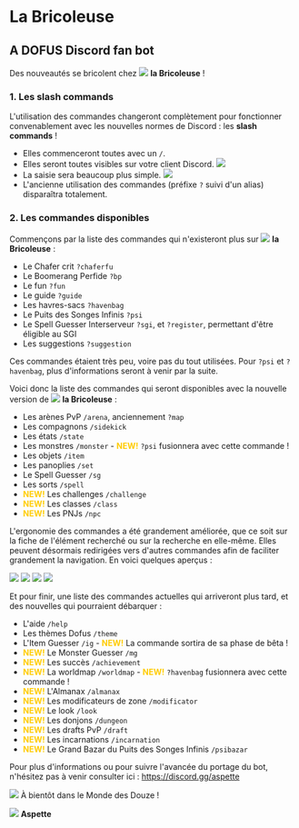 # La Bricoleuse
 A DOFUS Discord fan bot
-------

Des nouveautés se bricolent chez ![](https://cdn.discordapp.com/emojis/801442141682270239.webp?size=28&quality=lossless) **la Bricoleuse** !


### **1. Les slash commands**
L'utilisation des commandes changeront complètement pour fonctionner convenablement avec les nouvelles normes de Discord : les **slash commands** !
- Elles commenceront toutes avec un `/`.
- Elles seront toutes visibles sur votre client Discord.
![](https://media.discordapp.net/attachments/889155400950218772/964114821060632647/unknown.png)
- La saisie sera beaucoup plus simple.
![](https://media.discordapp.net/attachments/889155400950218772/964115737079869560/unknown.png)
- L'ancienne utilisation des commandes (préfixe `?` suivi d'un alias) disparaîtra totalement.

### **2. Les commandes disponibles**
Commençons par la liste des commandes qui n'existeront plus sur ![](https://cdn.discordapp.com/emojis/801442141682270239.webp?size=28&quality=lossless) **la Bricoleuse** :

- Le Chafer crit `?chaferfu`
- Le Boomerang Perfide `?bp`
- Le fun `?fun`
- Le guide `?guide`
- Les havres-sacs `?havenbag`
- Le Puits des Songes Infinis `?psi`
- Le Spell Guesser Interserveur `?sgi`, et `?register`, permettant d'être éligible au SGI
- Les suggestions `?suggestion`

Ces commandes étaient très peu, voire pas du tout utilisées. Pour `?psi` et `?havenbag`, plus d'informations seront à venir par la suite.

Voici donc la liste des commandes qui seront disponibles avec la nouvelle version de ![](https://cdn.discordapp.com/emojis/801442141682270239.webp?size=28&quality=lossless) **la Bricoleuse** :

- Les arènes PvP `/arena`, anciennement `?map`
- Les compagnons `/sidekick`
- Les états `/state`
- Les monstres `/monster` - <font color="#FFCC00">**NEW!**</font> `?psi` fusionnera avec cette commande !
- Les objets `/item`
- Les panoplies `/set`
- Le Spell Guesser `/sg`
- Les sorts `/spell`
- <font color="#FFCC00">**NEW!**</font> Les challenges `/challenge`
- <font color="#FFCC00">**NEW!**</font> Les classes `/class`
- <font color="#FFCC00">**NEW!**</font> Les PNJs `/npc`

L'ergonomie des commandes a été grandement améliorée, que ce soit sur la fiche de l'élément recherché ou sur la recherche en elle-même. Elles peuvent désormais redirigées vers d'autres commandes afin de faciliter grandement la navigation. En voici quelques aperçus :

![](https://media.discordapp.net/attachments/889155400950218772/964119437563277333/unknown.png)
![](https://media.discordapp.net/attachments/889155400950218772/964119661950148608/unknown.png)
![](https://media.discordapp.net/attachments/889155400950218772/964120129300488242/unknown.png)
![](https://media.discordapp.net/attachments/889155400950218772/964120274972852224/unknown.png?width=496&height=683)

Et pour finir, une liste des commandes actuelles qui arriveront plus tard, et des nouvelles qui pourraient débarquer :
- L'aide `/help`
- Les thèmes Dofus `/theme`
- L'Item Guesser `/ig` - <font color="#FFCC00">**NEW!**</font> La commande sortira de sa phase de bêta !
- <font color="#FFCC00">**NEW!**</font> Le Monster Guesser `/mg`
- <font color="#FFCC00">**NEW!**</font> Les succès `/achievement`
- <font color="#FFCC00">**NEW!**</font> La worldmap `/worldmap` - <font color="#FFCC00">**NEW!**</font> `?havenbag` fusionnera avec cette commande !
- <font color="#FFCC00">**NEW!**</font> L'Almanax `/almanax`
- <font color="#FFCC00">**NEW!**</font> Les modificateurs de zone `/modificator`
- <font color="#FFCC00">**NEW!**</font> Le look `/look`
- <font color="#FFCC00">**NEW!**</font> Les donjons `/dungeon`
- <font color="#FFCC00">**NEW!**</font> Les drafts PvP `/draft`
- <font color="#FFCC00">**NEW!**</font> Les incarnations `/incarnation`
- <font color="#FFCC00">**NEW!**</font> Le Grand Bazar du Puits des Songes Infinis `/psibazar`

Pour plus d'informations ou pour suivre l'avancée du portage du bot, n'hésitez pas à venir consulter ici : https://discord.gg/aspette


![](https://cdn.discordapp.com/emojis/742823769516802218.gif?size=28&quality=lossless) À bientôt dans le Monde des Douze !





![](https://cdn.discordapp.com/attachments/889155400950218772/964125630264397844/dasadida50.png) **Aspette**
